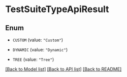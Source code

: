 # TestSuiteTypeApiResult

## Enum


* `CUSTOM` (value: `"Custom"`)

* `DYNAMIC` (value: `"Dynamic"`)

* `TREE` (value: `"Tree"`)


[[Back to Model list]](../README.md#documentation-for-models) [[Back to API list]](../README.md#documentation-for-api-endpoints) [[Back to README]](../README.md)


